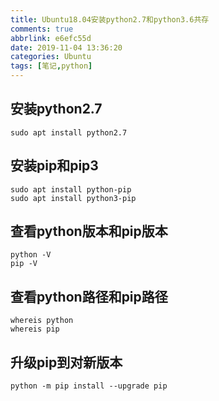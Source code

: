 ```yaml
---
title: Ubuntu18.04安装python2.7和python3.6共存
comments: true
abbrlink: e6efc55d
date: 2019-11-04 13:36:20
categories: Ubuntu
tags: [笔记,python]
---
```


## 安装python2.7

```
sudo apt install python2.7
```

## 安装pip和pip3

```
sudo apt install python-pip
sudo apt install python3-pip
```

## 查看python版本和pip版本

```
python -V
pip -V
```
## 查看python路径和pip路径

```
whereis python
whereis pip
```
## 升级pip到对新版本

```
python -m pip install --upgrade pip
```